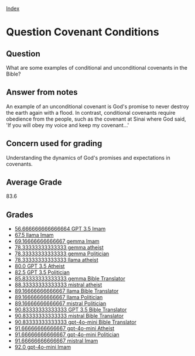 
[Index](../../index.md)
# Question Covenant Conditions
## Question
What are some examples of conditional and unconditional covenants in the Bible?

## Answer from notes
An example of an unconditional covenant is God's promise to never destroy the earth again with a flood. In contrast, conditional covenants require obedience from the people, such as the covenant at Sinai where God said, 'If you will obey my voice and keep my covenant...'

## Concern used for grading
Understanding the dynamics of God's promises and expectations in covenants.

## Average Grade
83.6

## Grades
 * [56.666666666666664 GPT 3.5 Imam](../answers/GPT_3.5_Imam/Covenant_Conditions.md)
 * [67.5 llama Imam](../answers/llama_Imam/Covenant_Conditions.md)
 * [69.16666666666667 gemma Imam](../answers/gemma_Imam/Covenant_Conditions.md)
 * [78.33333333333333 gemma atheist](../answers/gemma_atheist/Covenant_Conditions.md)
 * [78.33333333333333 gemma Politician](../answers/gemma_Politician/Covenant_Conditions.md)
 * [78.33333333333333 llama atheist](../answers/llama_atheist/Covenant_Conditions.md)
 * [80.0 GPT 3.5 Atheist](../answers/GPT_3.5_Atheist/Covenant_Conditions.md)
 * [82.5 GPT 3.5 Politician](../answers/GPT_3.5_Politician/Covenant_Conditions.md)
 * [85.83333333333333 gemma Bible Translator](../answers/gemma_Bible_Translator/Covenant_Conditions.md)
 * [88.33333333333333 mistral atheist](../answers/mistral_atheist/Covenant_Conditions.md)
 * [89.16666666666667 llama Bible Translator](../answers/llama_Bible_Translator/Covenant_Conditions.md)
 * [89.16666666666667 llama Politician](../answers/llama_Politician/Covenant_Conditions.md)
 * [89.16666666666667 mistral Politician](../answers/mistral_Politician/Covenant_Conditions.md)
 * [90.83333333333333 GPT 3.5 Bible Translator](../answers/GPT_3.5_Bible_Translator/Covenant_Conditions.md)
 * [90.83333333333333 mistral Bible Translator](../answers/mistral_Bible_Translator/Covenant_Conditions.md)
 * [90.83333333333333 gpt-4o-mini Bible Translator](../answers/gpt-4o-mini_Bible_Translator/Covenant_Conditions.md)
 * [91.66666666666667 gpt-4o-mini Atheist](../answers/gpt-4o-mini_Atheist/Covenant_Conditions.md)
 * [91.66666666666667 gpt-4o-mini Politician](../answers/gpt-4o-mini_Politician/Covenant_Conditions.md)
 * [91.66666666666667 mistral Imam](../answers/mistral_Imam/Covenant_Conditions.md)
 * [92.0 gpt-4o-mini Imam](../answers/gpt-4o-mini_Imam/Covenant_Conditions.md)
